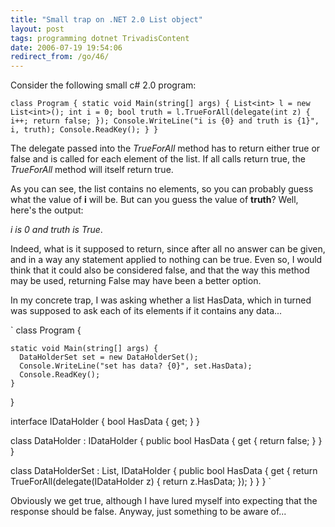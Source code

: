 ```yaml
---
title: "Small trap on .NET 2.0 List object"
layout: post
tags: programming dotnet TrivadisContent
date: 2006-07-19 19:54:06
redirect_from: /go/46/
---
```


Consider the following small c# 2.0 program:

`
  class Program {
    static void Main(string[] args) {
      List<int> l = new List<int>();
      int i = 0;
      bool truth = l.TrueForAll(delegate(int z) { i++; return false; });
      Console.WriteLine("i is {0} and truth is {1}", i, truth);
      Console.ReadKey();
    }
  }
`

The delegate passed into the _TrueForAll_ method has to return either true or false and is called for each element of the list. If all calls return true, the _TrueForAll_ method will itself return true.

As you can see, the list contains no elements, so you can probably guess what the value of **i** will be. But can you guess the value of **truth**? Well, here's the output:

_i is 0 and truth is True_.

Indeed, what is it supposed to return, since after all no answer can be given, and in a way any statement applied to nothing can be true. Even so, I would think that it could also be considered false, and that the way this method may be used, returning False may have been a better option.

In my concrete trap, I was asking whether a list HasData, which in turned was supposed to ask each of its elements if it contains any data...

`
class Program {

    static void Main(string[] args) {
      DataHolderSet set = new DataHolderSet();
      Console.WriteLine("set has data? {0}", set.HasData);
      Console.ReadKey();
    }
  }

  interface IDataHolder {
    bool HasData { get; }
  }

  class DataHolder : IDataHolder {
    public bool HasData {
      get { return false; }
    }
  }

  class DataHolderSet : List<IDataHolder>, IDataHolder {
    public bool HasData {
      get { 
        return TrueForAll(delegate(IDataHolder z) 
        { return z.HasData; }); 
      }
    }
  }
`

Obviously we get true, although I have lured myself into expecting that the response should be false. Anyway, just something to be aware of...